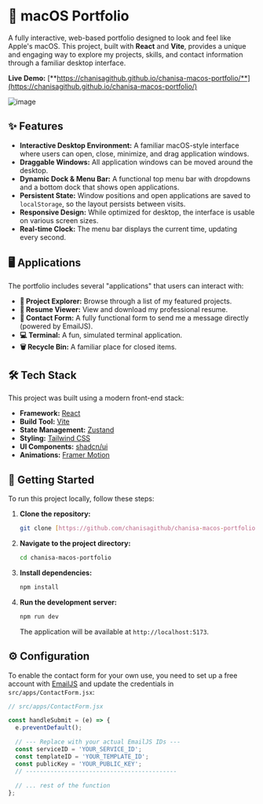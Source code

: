 #  macOS Portfolio

A fully interactive, web-based portfolio designed to look and feel like Apple's macOS. This project, built with **React** and **Vite**, provides a unique and engaging way to explore my projects, skills, and contact information through a familiar desktop interface.

**Live Demo:** [**https://chanisagithub.github.io/chanisa-macos-portfolio/**](https://chanisagithub.github.io/chanisa-macos-portfolio/)

![image](https://github.com/user-attachments/assets/b3438f42-7a8e-4a64-96c4-b6c86e000940)


## ✨ Features

* **Interactive Desktop Environment:** A familiar macOS-style interface where users can open, close, minimize, and drag application windows.
* **Draggable Windows:** All application windows can be moved around the desktop.
* **Dynamic Dock & Menu Bar:** A functional top menu bar with dropdowns and a bottom dock that shows open applications.
* **Persistent State:** Window positions and open applications are saved to `localStorage`, so the layout persists between visits.
* **Responsive Design:** While optimized for desktop, the interface is usable on various screen sizes.
* **Real-time Clock:** The menu bar displays the current time, updating every second.

## 🖥️ Applications

The portfolio includes several "applications" that users can interact with:

* **📁 Project Explorer:** Browse through a list of my featured projects.
* **📄 Resume Viewer:** View and download my professional resume.
* **💬 Contact Form:** A fully functional form to send me a message directly (powered by EmailJS).
* **💻 Terminal:** A fun, simulated terminal application.
* **🗑️ Recycle Bin:** A familiar place for closed items.

## 🛠️ Tech Stack

This project was built using a modern front-end stack:

* **Framework:** [React](https://reactjs.org/)
* **Build Tool:** [Vite](https://vitejs.dev/)
* **State Management:** [Zustand](https://github.com/pmndrs/zustand)
* **Styling:** [Tailwind CSS](https://tailwindcss.com/)
* **UI Components:** [shadcn/ui](https://ui.shadcn.com/)
* **Animations:** [Framer Motion](https://www.framer.com/motion/)

## 🚀 Getting Started

To run this project locally, follow these steps:

1.  **Clone the repository:**
    ```sh
    git clone [https://github.com/chanisagithub/chanisa-macos-portfolio.git](https://github.com/chanisagithub/chanisa-macos-portfolio.git)
    ```

2.  **Navigate to the project directory:**
    ```sh
    cd chanisa-macos-portfolio
    ```

3.  **Install dependencies:**
    ```sh
    npm install
    ```

4.  **Run the development server:**
    ```sh
    npm run dev
    ```

    The application will be available at `http://localhost:5173`.

## ⚙️ Configuration

To enable the contact form for your own use, you need to set up a free account with [EmailJS](https://www.emailjs.com/) and update the credentials in `src/apps/ContactForm.jsx`:

```javascript
// src/apps/ContactForm.jsx

const handleSubmit = (e) => {
  e.preventDefault();

  // --- Replace with your actual EmailJS IDs ---
  const serviceID = 'YOUR_SERVICE_ID';
  const templateID = 'YOUR_TEMPLATE_ID';
  const publicKey = 'YOUR_PUBLIC_KEY';
  // -------------------------------------------
  
  // ... rest of the function
};